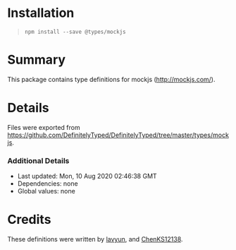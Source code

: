 # Installation
> `npm install --save @types/mockjs`

# Summary
This package contains type definitions for mockjs (http://mockjs.com/).

# Details
Files were exported from https://github.com/DefinitelyTyped/DefinitelyTyped/tree/master/types/mockjs.

### Additional Details
 * Last updated: Mon, 10 Aug 2020 02:46:38 GMT
 * Dependencies: none
 * Global values: none

# Credits
These definitions were written by [lavyun](httpS://github.com/lavyun), and [ChenKS12138](https://github.com/ChenKS12138).
